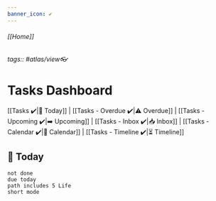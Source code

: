 ```yaml
---
banner_icon: ✔️
---
```

###### [[Home]]
###### tags:: #atlas/view👓 
# Tasks Dashboard
[[Tasks ✔️|🏁 Today]] | [[Tasks - Overdue ✔️|⚠️ Overdue]] | [[Tasks - Upcoming ✔️|➡️ Upcoming]] | [[Tasks - Inbox ✔️|📥 Inbox]] | [[Tasks - Calendar ✔️|📅 Calendar]] | [[Tasks - Timeline ✔️|⏳ Timeline]]
## 🏁 Today
```tasks
not done
due today
path includes 5 Life
short mode
```